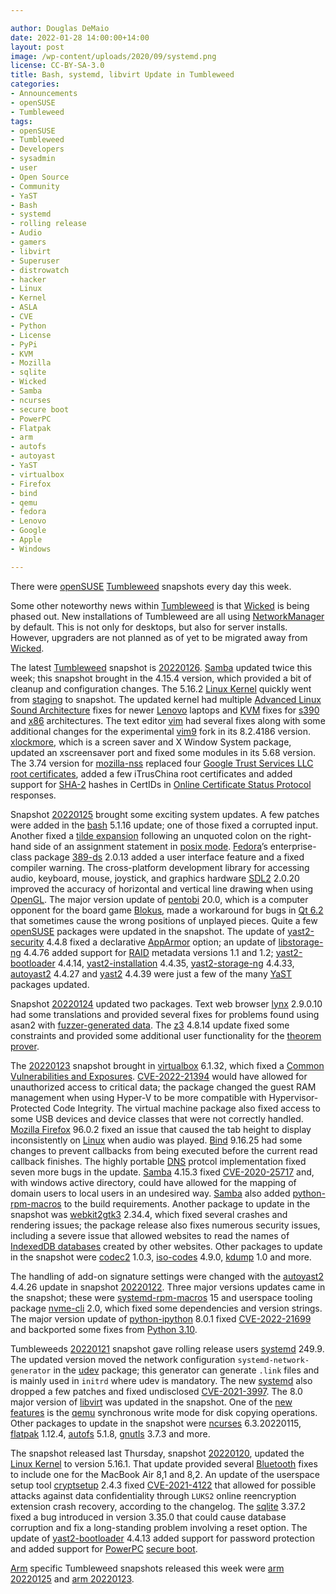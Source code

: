 ```yaml
---

author: Douglas DeMaio
date: 2022-01-28 14:00:00+14:00
layout: post
image: /wp-content/uploads/2020/09/systemd.png
license: CC-BY-SA-3.0
title: Bash, systemd, libvirt Update in Tumbleweed   
categories:
- Announcements
- openSUSE
- Tumbleweed
tags:
- openSUSE
- Tumbleweed
- Developers
- sysadmin
- user
- Open Source
- Community
- YaST
- Bash
- systemd
- rolling release
- Audio
- gamers
- libvirt
- Superuser
- distrowatch
- hacker
- Linux
- Kernel
- ASLA
- CVE
- Python
- License
- PyPi
- KVM
- Mozilla
- sqlite
- Wicked
- Samba
- ncurses
- secure boot
- PowerPC
- Flatpak
- arm
- autofs
- autoyast
- YaST
- virtualbox
- Firefox
- bind
- qemu
- fedora
- Lenovo
- Google
- Apple
- Windows

---
```


There were [openSUSE](https://get.opensuse.org/) [Tumbleweed](https://get.opensuse.org/tumbleweed/) snapshots every day this week.

Some other noteworthy news within [Tumbleweed](https://get.opensuse.org/tumbleweed/) is that [Wicked](https://github.com/openSUSE/wicked) is being phased out. New installations of Tumbleweed are all using [NetworkManager](https://networkmanager.dev/) by default. This is not only for desktops, but also for server installs. However, upgraders are not planned as of yet to be migrated away from [Wicked](https://github.com/openSUSE/wicked).

The latest [Tumbleweed](https://get.opensuse.org/tumbleweed/) snapshot is [20220126](https://lists.opensuse.org/archives/list/factory@lists.opensuse.org/thread/COKAP2GGB7YKF2546IHL4UKQ72KSLPU7/).  [Samba](https://www.samba.org/) updated twice this week; this snapshot brought in the 4.15.4 version, which provided a bit of cleanup and configuration changes. The 5.16.2 [Linux Kernel](https://www.kernel.org/) quickly went from [staging](https://en.opensuse.org/openSUSE:Factory_development_model#Staging_Projects) to snapshot. The updated kernel had multiple [Advanced Linux Sound Architecture](https://en.wikipedia.org/wiki/Advanced_Linux_Sound_Architecture) fixes for newer [Lenovo](https://www.lenovo.com) laptops and [KVM](https://www.linux-kvm.org/page/Main_Page) fixes for [s390](https://en.wikipedia.org/wiki/IBM_System/390) and [x86](https://en.wikipedia.org/wiki/X86) architectures. The text editor [vim](https://www.vim.org/) had several fixes along with some additional changes for the experimental [vim9](https://github.com/brammool/vim9/blob/master/README.md) fork in its 8.2.4186 version. [xlockmore](http://sillycycle.com/xlockmore.html), which is a screen saver and X Window System package, updated an xscreensaver port and fixed some modules in its 5.68 version. The 3.74 version for [mozilla-nss](https://developer.mozilla.org/en-US/docs/Mozilla/Projects/NSS) replaced four [Google Trust Services LLC root certificates](https://pki.goog/), added a few iTrusChina root certificates and added support for [SHA-2](https://en.wikipedia.org/wiki/SHA-2) hashes in CertIDs in [Online Certificate Status Protocol](https://en.wikipedia.org/wiki/Online_Certificate_Status_Protocol) responses.

Snapshot [20220125](https://lists.opensuse.org/archives/list/factory@lists.opensuse.org/thread/FPZXSLBAKLI5JZNU4JNP4O6UVRDJ5KTX/) brought some exciting system updates. A few patches were added in the [bash](https://www.gnu.org/software/bash/) 5.1.16 update; one of those fixed a corrupted input. Another fixed a [tilde expansion](https://www.gnu.org/software/bash/manual/html_node/Tilde-Expansion.html) following an unquoted colon on the right-hand side of an assignment statement in [posix mode](https://www.gnu.org/software/bash/manual/html_node/Bash-POSIX-Mode.html). [Fedora](https://getfedora.org/)’s enterprise-class package [389-ds](https://directory.fedoraproject.org/) 2.0.13 added a user interface feature and a fixed compiler warning. The cross-platform development library for accessing audio, keyboard, mouse, joystick, and graphics hardware [SDL2](https://www.libsdl.org/) 2.0.20 improved the accuracy of horizontal and vertical line drawing when using [OpenGL](https://www.opengl.org//). The major version update of [pentobi](https://github.com/enz/pentobi) 20.0, which is a computer opponent for the board game [Blokus](https://en.wikipedia.org/wiki/Blokus), made a workaround for bugs in [Qt 6.2](https://www.qt.io/blog/qt-6.2-lts-released) that sometimes cause the wrong positions of unplayed pieces. Quite a few [openSUSE](https://get.opensuse.org/) packages were updated in the snapshot. The update of [yast2-security](https://github.com/yast/yast-security) 4.4.8 fixed a declarative [AppArmor](https://gitlab.com/apparmor) option; an update of [libstorage-ng](https://github.com/openSUSE/libstorage-ng) 4.4.76 added support for [RAID](https://en.wikipedia.org/wiki/RAID) metadata versions 1.1 and 1.2; [yast2-bootloader](https://github.com/yast/yast-bootloader) 4.4.14, [yast2-installation](https://github.com/yast/yast-installation) 4.4.35, [yast2-storage-ng](https://github.com/yast/yast-storage-ng)  4.4.33, [autoyast2](https://github.com/yast/yast-autoinstallation) 4.4.27 and [yast2](https://yast.opensuse.org/) 4.4.39 were just a few of the many [YaST](https://yast.opensuse.org/) packages updated.

Snapshot [20220124](https://lists.opensuse.org/archives/list/factory@lists.opensuse.org/thread/R3WK5QQ5B3UAAQALOUGNPMDD4UGOW5LP/) updated two packages. Text web browser  [lynx](https://lynx.invisible-island.net/) 2.9.0.10 had some translations and provided several fixes for problems found using asan2 with [fuzzer-generated data](https://fuzzing-project.org/). The [z3](https://github.com/Z3Prover/z3) 4.8.14 update fixed some constraints and provided some additional user functionality for the [theorem prover](https://en.wikipedia.org/wiki/Automated_theorem_proving).

The [20220123](https://lists.opensuse.org/archives/list/factory@lists.opensuse.org/thread/XFWRVTZEQT4JAVAGMA3RY67M2OT73AJZ/) snapshot brought in [virtualbox](https://www.virtualbox.org/) 6.1.32, which fixed a [Common Vulnerabilities and Exposures](https://en.wikipedia.org/wiki/Common_Vulnerabilities_and_Exposures).  [CVE-2022-21394](https://www.suse.com/security/cve/CVE-2022-21394.html) would have allowed for unauthorized access to critical data; the package changed the guest RAM management when using Hyper-V to be more compatible with Hypervisor-Protected Code Integrity. The virtual machine package also fixed access to some USB devices and device classes that were not correctly handled. [Mozilla Firefox](https://www.mozilla.org) 96.0.2 fixed an issue that caused the tab height to display inconsistently on [Linux](https://www.kernel.org/)  when audio was played. [Bind](https://bind9.readthedocs.io) 9.16.25 had some changes to prevent callbacks from being executed before the current read callback finishes. The highly portable [DNS](https://en.wikipedia.org/wiki/Domain_Name_System) protcol implementation fixed seven more bugs in the update. [Samba](https://www.samba.org/) 4.15.3 fixed [CVE-2020-25717](https://www.samba.org/samba/security/CVE-2020-25717.html) and, with windows active directory, could have allowed for the mapping of domain users to local users in an undesired way. [Samba](https://www.samba.org/) also added [python-rpm-macros](https://github.com/openSUSE/python-rpm-macros) to the build requirements. Another package to update in the snapshot was [webkit2gtk3](https://webkitgtk.org/) 2.34.4, which fixed several crashes and rendering issues; the package release also fixes numerous security issues, including a severe issue that allowed websites to read the names of [IndexedDB databases](https://en.wikipedia.org/wiki/Indexed_Database_API) created by other websites. Other packages to update in the snapshot were [codec2](https://github.com/drowe67/codec2) 1.0.3, [iso-codes](https://salsa.debian.org/iso-codes-team/iso-codes) 4.9.0, [kdump](https://github.com/openSUSE/kdump) 1.0 and more.

The handling of add-on signature settings were changed with the [autoyast2](https://github.com/yast/yast-autoinstallation) 4.4.26 update in snapshot [20220122](https://lists.opensuse.org/archives/list/factory@lists.opensuse.org/thread/K5OSE3BFE3H6E43B52YGM6TGAYQCU5ZF/). Three major versions updates came in the snapshot; these were [systemd-rpm-macros](https://pkgs.org/download/systemd-rpm-macros) 15 and userspace tooling package [nvme-cli](https://github.com/linux-nvme/nvme-cli) 2.0, which fixed some dependencies and version strings. The major version update of [python-ipython](https://pypi.org/project/ipython/) 8.0.1 fixed [CVE-2022-21699](https://www.suse.com/de-de/security/cve/CVE-2022-21699.html) and backported some fixes from [Python 3.10](https://www.python.org/downloads/release/python-3100/).

Tumbleweeds [20220121](https://lists.opensuse.org/archives/list/factory@lists.opensuse.org/thread/P457MFZIC6XQ4XB5UPKOWIBRAQYYVTEB/) snapshot gave rolling release users [systemd](https://freedesktop.org/wiki/Software/systemd/) 249.9. The updated version moved the network configuration `systemd-network-generator` in the [udev](https://en.wikipedia.org/wiki/Udev) package; this generator can generate `.link` files and is mainly used in `initrd` where udev is mandatory. The new [systemd](https://freedesktop.org/wiki/Software/systemd/) also dropped a few patches and fixed undisclosed [CVE-2021-3997](https://cve.mitre.org/cgi-bin/cvename.cgi?name=CVE-2021-3997). The 8.0 major version of [libvirt](https://libvirt.org) was updated in the snapshot. One of the [new features](https://libvirt.org/news.html#v8-0-0-2022-01-14) is the [qemu](https://www.qemu.org/) synchronous write mode for disk copying operations. Other packages to update in the snapshot were [ncurses](https://en.wikipedia.org/wiki/Ncurses) 6.3.20220115, [flatpak](https://flatpak.org/) 1.12.4, [autofs](https://git.kernel.org/pub/scm/linux/storage/autofs/autofs.git) 5.1.8, [gnutls](https://www.gnutls.org/) 3.7.3 and more.

The snapshot released last Thursday, snapshot [20220120](https://lists.opensuse.org/archives/list/factory@lists.opensuse.org/thread/YUYVSC355EMXNBHFRFM7DNTNH35WQ3J5/), updated the [Linux Kernel](https://www.kernel.org/) to version 5.16.1. That update provided several [Bluetooth](https://en.wikipedia.org/wiki/Bluetooth) fixes to include one for the MacBook Air 8,1 and 8,2. An update of the userspace setup tool [cryptsetup](https://gitlab.com/cryptsetup/cryptsetup/) 2.4.3 fixed [CVE-2021-4122](https://www.suse.com/security/cve/CVE-2021-4122.html) that allowed for possible attacks against data confidentiality through `LUKS2` online reencryption extension crash recovery, according to the changelog. The [sqlite](https://www.sqlite.org/index.html) 3.37.2 fixed a bug introduced in version 3.35.0 that could cause database corruption and fix a long-standing problem involving a reset option. The update of [yast2-bootloader](https://github.com/yast/yast-bootloader) 4.4.13 added support for password protection and added support for [PowerPC](https://en.wikipedia.org/wiki/PowerPC) [secure boot](https://en.opensuse.org/openSUSE:UEFI).

[Arm](https://www.arm.com/) specific Tumbleweed snapshots released this week were [arm 20220125](https://lists.opensuse.org/archives/list/arm@lists.opensuse.org/thread/TOJPWPPCCCZCV7OVQOLU34KW26WV4PTA/) and [arm 20220123](https://lists.opensuse.org/archives/list/arm@lists.opensuse.org/thread/ZNMXXCPC575EGJVOP6HROKRTLWHUJCIX/).

<meta name="openSUSE, Tumbleweed, Developers, sysadmin, user, Open Source, rolling release, gamers, uperuser, distrowatch, hacker, Linux, Kernel" content="HTML,CSS,XML,JavaScript">
